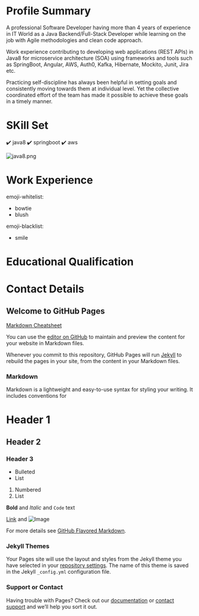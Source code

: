 # Profile Summary
A professional Software Developer having more than 4 years of experience in IT World as a Java Backend/Full-Stack Developer while learning on the job with Agile methodologies and clean code approach.

Work experience contributing to developing web applications (REST APIs) in Java8 for microservice architecture (SOA) using frameworks and tools such as SpringBoot, Angular, AWS, Auth0, Kafka, Hibernate, Mockito, Junit, Jira etc.

Practicing self-discipline has always been helpful in setting goals and consistently moving towards them at individual level. Yet the collective coordinated effort of the team has made it possible to achieve these goals in a timely manner.

# SKill Set

:heavy_check_mark:  java8
:heavy_check_mark:  springboot
:heavy_check_mark:  aws

![java8.png](https://www.staticreference.com/wp-content/uploads/2019/06/Java-8.png)

# Work Experience

emoji-whitelist:
  - bowtie
  - blush
  
emoji-blacklist:
  - smile

# Educational Qualification

# Contact Details

## Welcome to GitHub Pages

[Markdown Cheatsheet](https://guides.github.com/pdfs/markdown-cheatsheet-online.pdf)

You can use the [editor on GitHub](https://github.com/arpit04tripathi/about-me/edit/master/README.md) to maintain and preview the content for your website in Markdown files.

Whenever you commit to this repository, GitHub Pages will run [Jekyll](https://jekyllrb.com/) to rebuild the pages in your site, from the content in your Markdown files.

### Markdown

Markdown is a lightweight and easy-to-use syntax for styling your writing. It includes conventions for

# Header 1
## Header 2
### Header 3

- Bulleted
- List

1. Numbered
2. List

**Bold** and _Italic_ and `Code` text

[Link](url) and ![Image](src)

For more details see [GitHub Flavored Markdown](https://guides.github.com/features/mastering-markdown/).

### Jekyll Themes

Your Pages site will use the layout and styles from the Jekyll theme you have selected in your [repository settings](https://github.com/arpit04tripathi/about-me/settings). The name of this theme is saved in the Jekyll `_config.yml` configuration file.

### Support or Contact

Having trouble with Pages? Check out our [documentation](https://help.github.com/categories/github-pages-basics/) or [contact support](https://github.com/contact) and we’ll help you sort it out.
